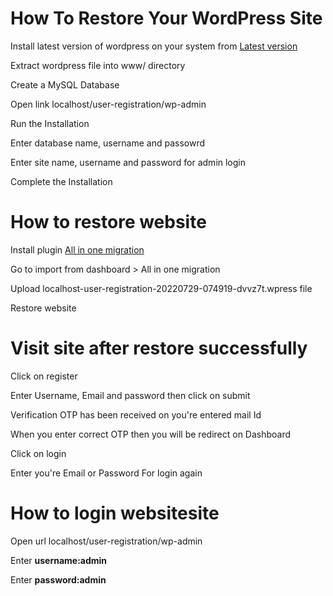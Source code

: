 <h1>How To Restore Your WordPress Site</h1>

<p>Install latest version of wordpress on your system from <a href="https://wordpress.org/download/">Latest version</a></p>
<p>Extract wordpress file into www/ directory</p>
<p>Create a MySQL Database</p>
<p>Open link localhost/user-registration/wp-admin</p>
<p>Run the Installation</p>
<p>Enter database name, username and passowrd</p>
<p>Enter site name, username and password for admin login </p>
<p>Complete the Installation</p>

<h1>How to restore website</h1>
<p>Install plugin <a href="https://wordpress.org/plugins/all-in-one-wp-migration/">All in one migration</a> </p>
<p>Go to import from dashboard > All in one migration</p>
<p>Upload localhost-user-registration-20220729-074919-dvvz7t.wpress file</p>
<p>Restore website</p>

<h1>Visit site after restore successfully</h1>
<p>Click on register</p>
<p>Enter Username, Email and password then click on submit</p>
<p>Verification OTP has been received on you're entered mail Id</p>
<p>When you enter correct OTP then you will be redirect on Dashboard</p>
<p>Click on login</p>
<p>Enter you're Email or Password For login again</p>

<h1>How to login websitesite</h1>
<p>Open url localhost/user-registration/wp-admin</p>
<p>Enter <b>username:admin</b></p>
<p>Enter <b>password:admin</b></p>

</body>
</html>
